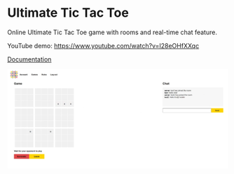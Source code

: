 # Ultimate Tic Tac Toe

Online Ultimate Tic Tac Toe game with rooms and real-time chat feature.

YouTube demo: https://www.youtube.com/watch?v=I28eOHfXXqc

[Documentation](https://github.com/crlimacastro/Ultimate-TTT/blob/master/documentation.md)

![preview](preview.png)
